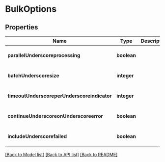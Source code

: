 # BulkOptions

## Properties
Name | Type | Description | Notes
------------ | ------------- | ------------- | -------------
**parallelUnderscoreprocessing** | **boolean** |  | [optional] [default to true]
**batchUnderscoresize** | **integer** |  | [optional] [default to 10]
**timeoutUnderscoreperUnderscoreindicator** | **integer** |  | [optional] [default to 5000]
**continueUnderscoreonUnderscoreerror** | **boolean** |  | [optional] [default to true]
**includeUnderscorefailed** | **boolean** |  | [optional] [default to false]

[[Back to Model list]](../README.md#documentation-for-models) [[Back to API list]](../README.md#documentation-for-api-endpoints) [[Back to README]](../README.md)


